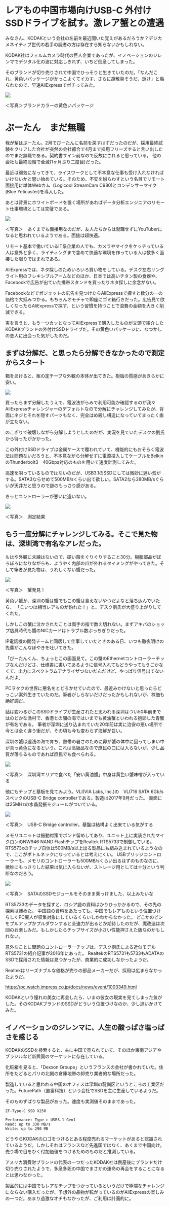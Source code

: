 # レアもの中国市場向けUSB-C 外付けSSDドライブを試す。激レア蟹との遭遇


みなさん、KODAKという会社の名前を最近聞いた覚えがあるだろうか？デジカメネイティブ世代の若手の読者の方は存在すら知らないかもしれない。

KODAK社はフィルムカメラ時代の巨人企業であったが、イノベーションのジレンマでデジタル化の波に対応しきれず、いちど倒産してしまった。

そのブランドが切り売りされて中国でひっそりと生きていたのだ。「なんだこれ、黄色いパッケージがかっこよくてイカす、さらに胡散臭そうだ、逝け」と煽られたので、早速AliExpressでポチってみた。

![](images/IMG_2701.jpeg)

＜写真＞ブランドカラーの黄色いパッケージ

# ぷーたん　まだ無職

我が輩はぷーたん。2月でぴーたんに名前を戻すはずだったのだが、採用最終試験をクリアした会社が突然の会社都合で4月まで採用フリーズすると言い出したのでまだ無職である。契約書サイン前なので反故にされると思っている。
他の会社も最終段階で全滅(1ヶ月ぶり二度目)だった。

最近は弱気になってきて、ライスワークとして不本意な仕事も受け入れなければいけないかと思い始めている。そのため、不安を紛らわすという名目でリモート面接用に単体Webカム（Logicool StreamCam C980)とコンデンサーマイク(Blue Yeticaster)を導入した。


あとは背景にホワイトボードを置く場所があればデータ分析エンジニアのリモート仕事環境としては完璧である。


![](images/IMG_2887.jpeg)

＜写真＞　あくまでも面接用なのだが、友人たちからは就職せずにYouTuberになると思われているようである。面接は超快適。

リモート基本で働いているIT系企業の人でも、カメラやマイクをケッチっている人は意外と多く、ライティングまで含めて快適な環境を作っている人は数多く面接した限りではまれである。


AliExpressでは、ネタ探しのためいろいろ買い物をしている。デスク左右リングライト用のフレキシブルアームなどのほか、日本では高いチタン製の食器や、Facebookで広告が出ていた携帯スタンドを買ったりネタ探しに余念がない。

Facebookなどでガジェットの広告を見つけたらAliExpressで探すと数分の一の価格で大抵みつかる。もちろんオモチャで即座にゴミ箱行きだった。広告見て欲しくなったらAliExpressで探す、という習慣を持つことで浪費の金額を大きく削減できる。


実を言うと、もう一つカッとなってAliExpressで購入したものが文頭で紹介したKODAKブランドの外付けSSDドライブだ。その黄色いパッケージに、なつかしの恋人に出会った気がしたのだ。


## まずは分解だ、と思ったら分解できなかったので測定からスタート

箱をあけると、案の定チープな外観の本体が出てきた。樹脂の質感があきらかに安い。

![](images/IMG_2725.jpeg)

買ったらまず分解したうえで、電波法がらみで利用可能か確認するのが我々AliExpressチャレンジャーのデフォルトなので分解にチャレンジしてみたが、背面にネジとそれを隠すパーツもなく、完全はめ殺し構造になっていてまったく歯が立たない。

のこぎりで破壊しながら分解しようとしたのだが、実況を見ていたデスクの劉氏から待ったがかかった。

この外付けSSDドライブは金属ケースで覆われていて、機能的にもおそらく電波法は問題ないだろうと、不本意ながら分解せずに電源投入してケーブルをBelkinのThunderbolt3　40Gbps対応のものを用いて速度計測してみた。

高速を唄っているものではないのだが、USB3.1のSSDにしては微妙に遅い気がする。SATA3ならせめて500MB/sくらい出て欲しい。SATA2なら280MB/sぐらいが天井だと思うので謎のもっさり感がある。

きっとコントローラーが悪いに違いない。

![](images/Blackmagic_Design_Disk_Speed_Test.jpeg)

＜写真＞　測定結果

## もう一度分解にチャレンジしてみる。そこで見た物は、深圳湾で有名なアレだった。


もはや外観に未練はないので、硬い殻をぐりぐりすること30分。樹脂部品がぼろぼろになりながらも、ようやく内部の爪が外れるタイミングがやってきた。そして筆者が見た物は、うれしくない蟹だった。


![](images/IMG_2732.jpeg)

＜写真＞　蟹発見！


黄色い蟹か、深圳の蟹は蟹でもこの蟹は食えないやつだよなと落ち込んでいたら、 「こいつは相当レアものが釣れた！」と、デスク劉氏が大盛り上がりしてくれた。


しかしこの蟹に泣かされたことは両手の指で数え切れない。まずアキバのショップ店員時代も蟹のNICカードはトラブル数ぶっちぎりだった。

IP電話機の開発チームと同居して仕事していたときのある日、いつも徹夜明けの先輩がこんなぼやきを吐いてきた。

「ぴーたんくん、ちょっとこの画面見て。この蟹のEthernetコントローラーチップなんだけどさ、仕様書に書いてあるように信号入れてもどうやってもうごかなくて、出力にスペクトラムアナライザつないだんだけど、やっぱり信号出てないんだよ」

PCヲタクの世界に悪名をとどろかせていたので、最近みかけないと思ったらどっこい案外生きていたのだ。筆者がしらないだけだったかもしれないが、株価も絶好調だ。

話は変わるがこのSSDドライブが生産されたと思われる深圳はつい50年前まではのどかな漁村で、香港との間の海ではいまでも黄油蟹といわれる抱卵した青蟹が有名である。
筆者が深圳に送り込まれていた20年前は実に治安の悪い場所で今とは全く違う街だが、その頃も今も変わらず海鮮が旨い。


深圳の蟹は遠浅の海で育ち、熱帯の暑さのために卵が蟹の体中に回ってしまい中が真っ黄色になるという。これは高級品なので庶民の口には入らないが、少し品質が落ちるものであれば庶民でも食べられる。

![](images/IMG_2439.jpeg)

＜写真＞　深圳湾エリアで食べた「安い黄油蟹」中身は黄色い蟹味噌が入っている


他にもチップと基板を見てみよう。VLI(VIA Labs, Inc.)の　VLI716 SATA 6Gb/sスペックのUSB-C Bridge controllerである。製造は2017年9月だった。
裏面には25MHzの水晶発振モジュールがついている。

![](images/IMG_2727.jpeg)

＜写真＞　USB-C Bridge controller。基盤は結構よく出来ている気がする

メモリユニットは振動対策でボンド留めしてあり、ユニット上に実装されたマイクロンのNW946 NAND FlashチップをRealtek RTS5733で制御している。RTS573xのチップ自体は500MB/s以上出る製品にも組み込まれているようなので、ここがボトルネックになっているとは考えにくい。
USBブリッジコントローラーも、メモリのコントローラーも500MB/sくらい出るはずのものなのに、微妙にもっさりした結果は気に入らないが、ストレージ用としては十分という判断なのだろう。

![](images/IMG_2729.jpeg)

＜写真＞　SATAのSSDモジュールをそのまま乗っけました、以上みたいな

RTS5733のデータを探すと、ロシア語の資料ばかりひっかかるので、その先の探索は諦めた。
中国語の資料をあたっても、中国でもレアものという位置づけらしくPC廃人が収集対象にしているくらいしかわからなかった。
どこかのピンをプルアップかプルダウンすると全速力が出るとか期待したのだが、魔改造は次回のお楽しみだ。もしかしたらチップサイズが小さい性能押さえた版なのかもしれない。


意外なことに問題のコントローラーチップは、デスク劉氏による近似モデルRTS5731の紹介記事が2016年にあった。
RealtekのRTS5731も5733もADATAのSSDで採用された情報は見つかったが、商業的に成功しなかったようだ。

Realtekはリーズナブルな価格が売りの部品メーカーだが、採用は広まらなかったようだ。

https://pc.watch.impress.co.jp/docs/news/event/1003349.html


KODAKという憧れの美女に再会したら、いまの彼女の現実を見てしまった気がした。そのKODAKブランドのSSDがどういう位置づけなのか、少し追いかけてみた。



## イノベーションのジレンマに、人生の酸っぱさ塩っぱさを感じる

KODAKのSSDを検索すると、主に中国で売られていて、そのほか東南アジアやブラジルなど新興国のマーケットに存在している。

化粧箱を見ると、「Dexxon Groupe」というフランスの会社が書かれていた。住所をたどるとパリの北側の倉庫地帯の卸売り業者的な場所だった。

製造していると思われる中国のオフィスは深圳の龍崗区というところの工業区だった。FuturePath（置富科技）という会社でSSDを主に生産しているようだ。

そのものずばりな製品があった。速度も実測値そのままであった。

```
ZF-Type-C SSD X250

Performance: Type-c USB3.1 Gen1 
Read: up to 330 MB/s
Write: up to 290 MB
```

どうやらKODAKのロゴをつけるとある程度売れるマーケットがあると認識されているようだ。しかしそれはフランスなど先進国ではなく、あくまで中国向け。売り場で目をひく付加価値をつけるためのものだと推測している。



アメリカ消費財ブランドの代表の一つだったKODAK社は倒産後にブランドだけ切り売りされたようで、多産多死の中国でまさかの運命の再会をすることになるとは思わなかった。

製品的には中国でもレアなチップをつかっているというだけで極端なチャレンジにならない購入だったが、予想外の品物が転がっているのがAliExpressの楽しみの一つだ。あまり過激なオチもなかったが、ご利用は計画的に。

